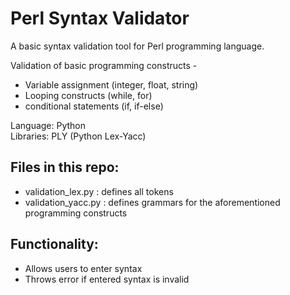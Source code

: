 # Perl Syntax Validator

A basic syntax validation tool for Perl programming language. </br>

Validation of basic programming constructs - 
- Variable assignment (integer, float, string)
- Looping constructs (while, for)
- conditional statements (if, if-else)

Language: Python </br>
Libraries: PLY (Python Lex-Yacc)

## Files in this repo:

- validation_lex.py : defines all tokens 
- validation_yacc.py : defines grammars for the aforementioned programming constructs


## Functionality:
- Allows users to enter syntax
- Throws error if entered syntax is invalid

